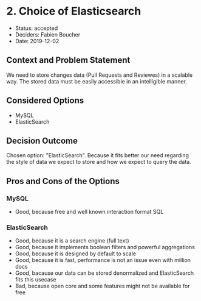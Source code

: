 # 2. Choice of Elasticsearch

* Status: accepted
* Deciders: Fabien Boucher
* Date: 2019-12-02

## Context and Problem Statement

We need to store changes data (Pull Requests and Reviewes) in a scalable way. The stored data must be easily accessible in an intelligible manner.

## Considered Options

* MySQL
* ElasticSearch

## Decision Outcome

Chosen option: "ElasticSearch".
Because it fits better our need regarding the style of data we expect to store and how we expect to query the data.

## Pros and Cons of the Options

### MySQL

* Good, because free and well known interaction format SQL

### ElasticSearch

* Good, because it is a search engine (full text)
* Good, because it implements boolean filters and powerful aggregations
* Good, because it is designed by default to scale
* Good, because it is fast, performance is not an issue even with million docs
* Good, bacause our data can be stored denormalized and ElasticSearch fits this usecase
* Bad, because open core and some features might not be available for free

